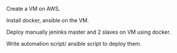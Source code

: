 Create a VM on AWS.

Install docker, ansible on the VM.

Deploy manually jeninks master and 2 slaves on VM using docker.

Write automation script/ ansible script to deploy them.